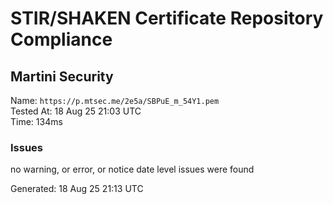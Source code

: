 # STIR/SHAKEN Certificate Repository Compliance

## Martini Security

Name: `https://p.mtsec.me/2e5a/SBPuE_m_54Y1.pem`\
Tested At: 18 Aug 25 21:03 UTC\
Time: 134ms

### Issues

no warning, or error, or notice date level issues were found

Generated: 18 Aug 25 21:13 UTC